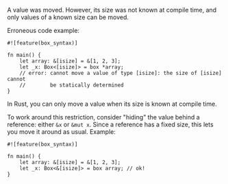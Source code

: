 A value was moved. However, its size was not known at compile time, and only
values of a known size can be moved.

Erroneous code example:

```compile_fail,E0161
#![feature(box_syntax)]

fn main() {
    let array: &[isize] = &[1, 2, 3];
    let _x: Box<[isize]> = box *array;
    // error: cannot move a value of type [isize]: the size of [isize] cannot
    //        be statically determined
}
```

In Rust, you can only move a value when its size is known at compile time.

To work around this restriction, consider "hiding" the value behind a reference:
either `&x` or `&mut x`. Since a reference has a fixed size, this lets you move
it around as usual. Example:

```
#![feature(box_syntax)]

fn main() {
    let array: &[isize] = &[1, 2, 3];
    let _x: Box<&[isize]> = box array; // ok!
}
```
